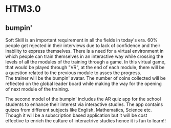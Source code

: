 # HTM3.0

## bumpin'


Soft Skill is an important requirement in all the fields in today's era. 60% people get rejected in their interviews due to lack of confidence and their inability to express themselves. 
There is a need for a virtual environment in which people can train themselves in an interactive way while crossing the levels of all the modules of the training through a game. 
In this virtual game, that would be played through "VR", at the end of each module, there will be a question related to the previous module to asses the progress.  
The trainer will be the bumpin' avatar. 
The number of coins collected will be reflected on the global leader board while making the way for the opening of next module of the training.

The second model of the bumpin' includes the AR quiz app for the school students to enhance their interest via interactive studies. The app contains quizes from different subjects like English, Mathematics, Science etc.
Though it will be a subscription based application but it will be cost effective to enrich the culture of interactrive studies hence it is fun to learn!!
